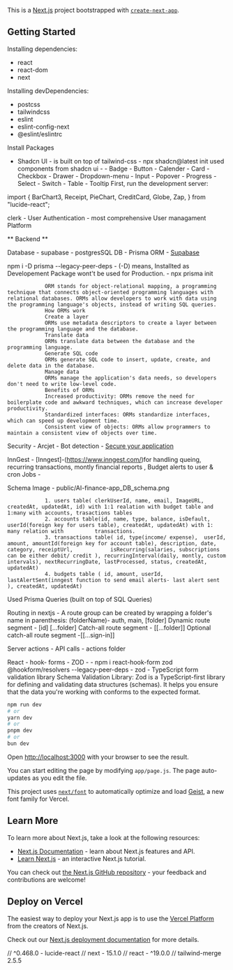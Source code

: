 This is a [Next.js](https://nextjs.org) project bootstrapped with [`create-next-app`](https://github.com/vercel/next.js/tree/canary/packages/create-next-app).

## Getting Started

Installing dependencies:
- react
- react-dom
- next

Installing devDependencies:
- postcss
- tailwindcss
- eslint
- eslint-config-next
- @eslint/eslintrc



Install Packages 

- Shadcn UI - is built on top of tailwind-css 
        - npx shadcn@latest init
        used components from shadcn ui -
                - Badge
                - Button
                - Calender
                - Card
                - Checkbox
                - Drawer
                - Dropdown-menu
                - Input
                - Popover
                - Progress
                - Select
                - Switch
                - Table
                - Tooltip
First, run the development server:


import {
  BarChart3,
  Receipt,
  PieChart,
  CreditCard,
  Globe,
  Zap,
} from "lucide-react";



clerk - User Authentication - most comprehensive User managament Platform 

** Backend **

Database - supabase - postgresSQL DB - Prisma ORM - [Supabase](https://supabase.com/)

npm i -D prisma --legacy-peer-deps
        - (-D) means, Installted as Developement Package wont't be used for Production. 
        - npx prisma init

                ORM stands for object-relational mapping, a programming technique that connects object-oriented programming languages with relational databases. ORMs allow developers to work with data using the programming language's objects, instead of writing SQL queries. 
                How ORMs work
                Create a layer
                ORMs use metadata descriptors to create a layer between the programming language and the database. 
                Translate data
                ORMs translate data between the database and the programming language. 
                Generate SQL code
                ORMs generate SQL code to insert, update, create, and delete data in the database. 
                Manage data
                ORMs manage the application's data needs, so developers don't need to write low-level code. 
                Benefits of ORMs
                Increased productivity: ORMs remove the need for boilerplate code and awkward techniques, which can increase developer productivity. 
                Standardized interfaces: ORMs standardize interfaces, which can speed up development time. 
                Consistent view of objects: ORMs allow programmers to maintain a consistent view of objects over time. 

Security - Arcjet - Bot detection - [Secure your application](https://arcjet.com/)


InnGest - [Inngest]-(https://www.inngest.com/)for handling queing, recurring transactions, montly financial reports , Budget alerts to user & cron Jobs - 


Schema Image - public/AI-finance-app_DB_schema.png

                1. users table( clerkUserId, name, email, ImageURL, createdAt, updatedAt, id) with 1:1 realation with budget table and 1:many with accounts, trasactions tables
                2. accounts table(id, name, type, balance, isDefault, userId(foreign key for users table), createdAt, updatedAt) with 1: many relation with          transactions.
                3. transactions table( id, type(income/ expense),  userId, amount, amountId(foreign key for account table), description, date, category, receiptUrl,            isRecurring(salaries, subscriptions can be either debit/ credit ), recurringInterval(daily, montly, custom intervals), nextRecurringDate, lastProcessed, status, createdAt, updatedAt) 
                4. budgets table ( id, amount, userId, lastAlertSent(inngest function to send email alerts- last alert sent ), createdAt, updatedAt)


Used Prisma Queries (built on top of SQL Queries)





Routing in nextjs
        - A route group can be created by wrapping a folder's name in parenthesis: (folderName)- auth, main, 
        [folder]	Dynamic route segment - [id]
        [...folder]	Catch-all route segment - 
        [[...folder]]	Optional catch-all route segment -[[...sign-in]]




Server actions - API calls - actions folder




React - hook- forms  - ZOD -
        - npm i react-hook-form zod @hookform/resolvers --legacy-peer-deps
        - zod - TypeScript form  validation library
        Schema Validation Library:
        Zod is a TypeScript-first library for defining and validating data structures (schemas). It helps you ensure that the data you're working with conforms to the expected format. 


```bash
npm run dev
# or
yarn dev
# or
pnpm dev
# or
bun dev
```

Open [http://localhost:3000](http://localhost:3000) with your browser to see the result.

You can start editing the page by modifying `app/page.js`. The page auto-updates as you edit the file.

This project uses [`next/font`](https://nextjs.org/docs/app/building-your-application/optimizing/fonts) to automatically optimize and load [Geist](https://vercel.com/font), a new font family for Vercel.

## Learn More

To learn more about Next.js, take a look at the following resources:

- [Next.js Documentation](https://nextjs.org/docs) - learn about Next.js features and API.
- [Learn Next.js](https://nextjs.org/learn) - an interactive Next.js tutorial.

You can check out [the Next.js GitHub repository](https://github.com/vercel/next.js) - your feedback and contributions are welcome!

## Deploy on Vercel

The easiest way to deploy your Next.js app is to use the [Vercel Platform](https://vercel.com/new?utm_medium=default-template&filter=next.js&utm_source=create-next-app&utm_campaign=create-next-app-readme) from the creators of Next.js.

Check out our [Next.js deployment documentation](https://nextjs.org/docs/app/building-your-application/deploying) for more details.



 // ^0.468.0 - lucide-react
//  next - 15.1.0
// react - ^19.0.0
// tailwind-merge 2.5.5

